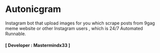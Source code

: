 # Autonicgram
Instagram bot that upload images for you which scrape posts from 9gag meme website or other Instagram users , which is 24/7 Automated Runnable.
#### [ Developer : Mastermindx33 ]
